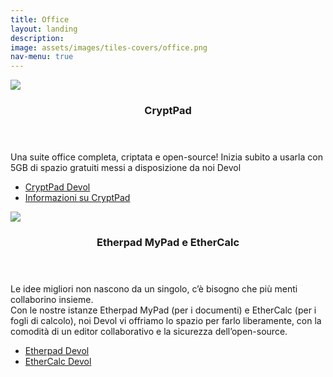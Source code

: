 ```yaml
---
title: Office
layout: landing
description:
image: assets/images/tiles-covers/office.png
nav-menu: true
---
```


<!-- Main -->
<div id="main">

<!-- Two -->
<section id="two" class="spotlights">
  <section>
    <img src="{{ "assets/images/logos/cryptpad.png" | relative_url }}" loading="lazy">
    <div class="content">
      <div class="inner">
        <header class="major">
          <h3>CryptPad</h3>
        </header>
        <p>Una suite office completa, criptata e open-source! Inizia subito a usarla con 5GB di spazio gratuiti messi a disposizione da noi Devol</p>
        <ul class="actions">
          <li><a href="https://cryptpad.devol.it" class="button">CryptPad Devol</a></li>
          <li><a href="https://cryptpad.devol.it/what-is-cryptpad.html" class="button">Informazioni su CryptPad</a></li>
        </ul>
      </div>
    </div>
  </section>
	<section>
		<img src="{{ "assets/images/logos/etherpad.png" | relative_url }}" loading="lazy">
		<div class="content">
			<div class="inner">
				<header class="major">
					<h3>Etherpad MyPad e EtherCalc</h3>
				</header>
				<p>
					Le idee migliori non nascono da un singolo, c’è bisogno che più menti collaborino insieme.<br>
					Con le nostre istanze Etherpad MyPad (per i documenti) e EtherCalc (per i fogli di calcolo), noi Devol vi offriamo lo spazio per farlo liberamente, con la comodità di un editor collaborativo e la sicurezza dell’open-source.
				</p>
				<ul class="actions">
					<li><a href="https://etherpad.devol.it" class="button">Etherpad Devol</a></li>
          <li><a href="https://ethercalc.devol.it" class="button">EtherCalc Devol</a></li>
				</ul>
			</div>
		</div>
	</section>
</section>

</div>

